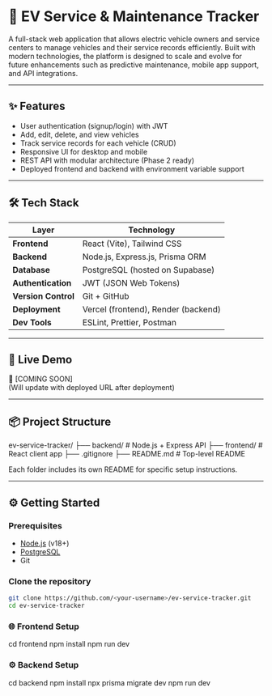 # 🚗 EV Service & Maintenance Tracker

A full-stack web application that allows electric vehicle owners and service centers to manage vehicles and their service records efficiently. Built with modern technologies, the platform is designed to scale and evolve for future enhancements such as predictive maintenance, mobile app support, and API integrations.

---

## ✨ Features

- User authentication (signup/login) with JWT
- Add, edit, delete, and view vehicles
- Track service records for each vehicle (CRUD)
- Responsive UI for desktop and mobile
- REST API with modular architecture (Phase 2 ready)
- Deployed frontend and backend with environment variable support

---

## 🛠 Tech Stack

| Layer            | Technology                        |
|------------------|------------------------------------|
| **Frontend**     | React (Vite), Tailwind CSS         |
| **Backend**      | Node.js, Express.js, Prisma ORM    |
| **Database**     | PostgreSQL (hosted on Supabase)    |
| **Authentication** | JWT (JSON Web Tokens)           |
| **Version Control** | Git + GitHub                    |
| **Deployment**   | Vercel (frontend), Render (backend)|
| **Dev Tools**    | ESLint, Prettier, Postman          |

---

## 🚀 Live Demo

🔗 [COMING SOON]  
(Will update with deployed URL after deployment)

---

## 📦 Project Structure
ev-service-tracker/
├── backend/ # Node.js + Express API
├── frontend/ # React client app
├── .gitignore
├── README.md # Top-level README



Each folder includes its own README for specific setup instructions.

---

## ⚙️ Getting Started

### Prerequisites
- [Node.js](https://nodejs.org/) (v18+)
- [PostgreSQL](https://www.postgresql.org/)
- Git

### Clone the repository
```bash
git clone https://github.com/<your-username>/ev-service-tracker.git
cd ev-service-tracker
```

### 🌐 Frontend Setup
cd frontend
npm install
npm run dev

### ⚙️ Backend Setup
cd backend
npm install
npx prisma migrate dev
npm run dev

